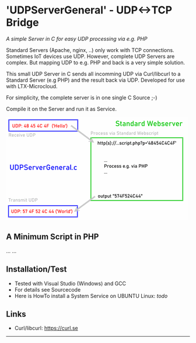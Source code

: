 # 'UDPServerGeneral' - UDP<->TCP Bridge
_A simple Server in C for easy UDP processing via e.g. PHP_

Standard Servers (Apache, nginx, ..) only work with TCP connections.
Sometimes IoT devices use UDP. However, complete UDP Servers are complex.
But mapping UDP to e.g. PHP and back is a very simple solution.

This small UDP Server in C sends all incomming UDP via Curl/libcurl 
to a Standard Server (e.g PHP) and the result back via UDP. 
Developed for use with LTX-Microcloud.

For simplicity, the complete server is in one single C Source ;-)

Compile it on the Server and run it as Service.

![Overview](./docu/ovinfo.png "Overview")

## A Minimum Script in PHP
...
	<?php
		header('Content-Type: text/plain');
		$hexplbe = @$_REQUEST['p'];
		if (!isset($hexplbe)) die("#ERROR: No Payload");
		$paybytes = @unpack('C*', hex2bin($hexplbe));
		$paycount = count($paybytes);
		if(!$paycount) die("#ERROR: Payload Format ('$hexplbe')");
		$payrep =  bin2hex(pack("CN", $paycount,time()));
		echo $payrep; // Output: Cnt.u8 Time.u32
	?>
...

## Installation/Test ##
- Tested with Visual Studio (Windows) and GCC
- For details see Sourcecode
- Here is HowTo install a System Service on UBUNTU Linux: *todo*

## Links ##
- Curl/libcurl: https://curl.se
***
